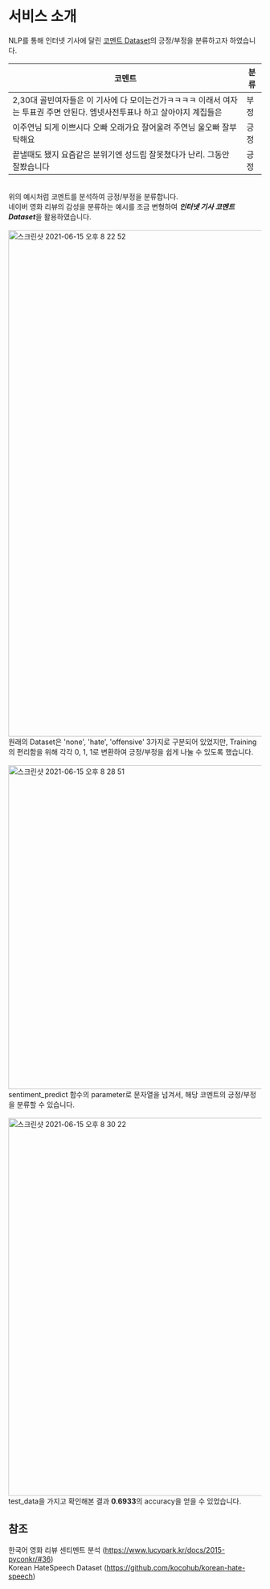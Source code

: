# 서비스 소개

NLP를 통해 인터넷 기사에 달린 [코멘트 Dataset](https://github.com/kocohub/korean-hate-speech)의 긍정/부정을 분류하고자 하였습니다.<br>

|코멘트|분류|
|------|---|
|2,30대 골빈여자들은 이 기사에 다 모이는건가ㅋㅋㅋㅋ 이래서 여자는 투표권 주면 안된다. 엠넷사전투표나 하고 살아야지 계집들은|부정|
|이주연님 되게 이쁘시다 오빠 오래가요 잘어울려 주연님 울오빠 잘부탁해요|긍정|
|끝낼때도 됐지 요즘같은 분위기엔 성드립 잘못쳤다가 난리. 그동안 잘봤습니다|긍정|
<br>
위의 예시처럼 코멘트를 분석하여 긍정/부정을 분류합니다.<br>
네이버 영화 리뷰의 감성을 분류하는 예시를 조금 변형하여 <b><i>인터넷 기사 코멘트 Dataset</b></i>을 활용하였습니다.<br><br>
<img width="1005" alt="스크린샷 2021-06-15 오후 8 22 52" src="https://user-images.githubusercontent.com/67837091/122044440-77897980-ce17-11eb-9b01-9479d881093f.png">
원래의 Dataset은 'none', 'hate', 'offensive' 3가지로 구분되어 있었지만, Training의 편리함을 위해 각각 0, 1, 1로 변환하여 긍정/부정을 쉽게 나눌 수 있도록 했습니다.<br><br>
<img width="643" alt="스크린샷 2021-06-15 오후 8 28 51" src="https://user-images.githubusercontent.com/67837091/122045126-4eb5b400-ce18-11eb-9019-e457e2c9e20d.png">
sentiment_predict 함수의 parameter로 문자열을 넘겨서, 해당 코멘트의 긍정/부정을 분류할 수 있습니다.<br><br>

<img width="750" alt="스크린샷 2021-06-15 오후 8 30 22" src="https://user-images.githubusercontent.com/67837091/122045294-84f33380-ce18-11eb-890f-94f864ab793e.png">
test_data을 가지고 확인해본 결과 <b>0.6933</b>의 accuracy을 얻을 수 있었습니다.

## 참조
한국어 영화 리뷰 센티멘트 분석 (https://www.lucypark.kr/docs/2015-pyconkr/#36)<br>
Korean HateSpeech Dataset (https://github.com/kocohub/korean-hate-speech)
